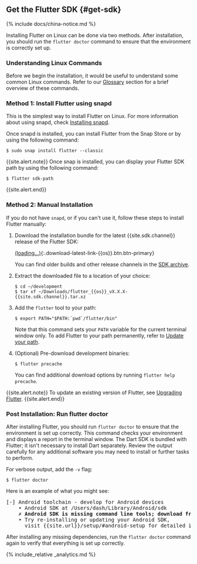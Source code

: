 ## Get the Flutter SDK {#get-sdk}

{% include docs/china-notice.md %}

Installing Flutter on Linux can be done via two methods. After installation, you should run the `flutter doctor` command to ensure that the environment is correctly set up.

### Understanding Linux Commands

Before we begin the installation, it would be useful to understand some common Linux commands. Refer to our [Glossary](#glossary) section for a brief overview of these commands.

### Method 1: Install Flutter using snapd

This is the simplest way to install Flutter on Linux. For more information about using snapd, check [Installing snapd][].

Once snapd is installed, you can install Flutter from the Snap Store or by using the following command:

```terminal
$ sudo snap install flutter --classic
```

{{site.alert.note}}
  Once snap is installed, you can display your Flutter SDK path by using the following command:

  ```terminal
  $ flutter sdk-path
  ```
{{site.alert.end}}

### Method 2: Manual Installation

If you do not have `snapd`, or if you can't use it, follow these steps to install Flutter manually:

1. Download the installation bundle for the latest {{site.sdk.channel}} release of the Flutter SDK:

    [(loading...)](#){:.download-latest-link-{{os}}.btn.btn-primary}

    You can find older builds and other release channels in the [SDK archive][].

2. Extract the downloaded file to a location of your choice:

    ```terminal
    $ cd ~/development
    $ tar xf ~/Downloads/flutter_{{os}}_vX.X.X-{{site.sdk.channel}}.tar.xz
    ```

3. Add the `flutter` tool to your path:

    ```terminal
    $ export PATH="$PATH:`pwd`/flutter/bin"
    ```

    Note that this command sets your `PATH` variable for the current terminal window only. To add Flutter to your path permanently, refer to [Update your path][].

4. (Optional) Pre-download development binaries:

    ```terminal
    $ flutter precache
    ```

    You can find additional download options by running `flutter help precache`.

{{site.alert.note}}
  To update an existing version of Flutter, see [Upgrading Flutter][].
{{site.alert.end}}

### Post Installation: Run flutter doctor

After installing Flutter, you should run `flutter doctor` to ensure that the environment is set up correctly. This command checks your environment and displays a report in the terminal window. The Dart SDK is bundled with Flutter; it isn't necessary to install Dart separately. Review the output carefully for any additional software you may need to install or further tasks to perform.

For verbose output, add the `-v` flag:

```terminal
$ flutter doctor
```

Here is an example of what you might see:

<pre>
[-] Android toolchain - develop for Android devices
    • Android SDK at /Users/dash/Library/Android/sdk
    <strong>✗ Android SDK is missing command line tools; download from https://goo.gl/XxQghQ</strong>
    • Try re-installing or updating your Android SDK,
      visit {{site.url}}/setup/#android-setup for detailed instructions.
</pre>

After installing any missing dependencies, run the `flutter doctor` command again to verify that everything is set up correctly.

{% include_relative _analytics.md %}

[Flutter repo]: {{site.repo.flutter}}
[install Flutter using the Snap Store]: https://snapcraft.io/flutter
[Installing snapd]: https://snapcraft.io/docs/installing-snapd
[SDK archive]: {{site.url}}/release/archive
[Update your path]: #update-your-path
[Upgrading Flutter]: {{site.url}}/release/upgrade
